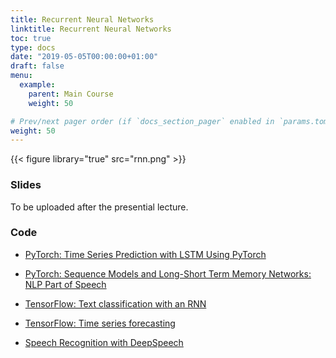 ```yaml
---
title: Recurrent Neural Networks
linktitle: Recurrent Neural Networks
toc: true
type: docs
date: "2019-05-05T00:00:00+01:00"
draft: false
menu:
  example:
    parent: Main Course
    weight: 50

# Prev/next pager order (if `docs_section_pager` enabled in `params.toml`)
weight: 50
---
```


{{< figure library="true" src="rnn.png" >}}

### Slides

To be uploaded after the presential lecture.

### Code

* [PyTorch: Time Series Prediction with LSTM Using PyTorch](https://githubtocolab.com/dlmacedo/starter-academic/blob/master/content/courses/deeplearning/notebooks/pytorch/Time_Series_Prediction_with_LSTM_Using_PyTorch.ipynb)

* [PyTorch: Sequence Models and Long-Short Term Memory Networks: NLP Part of Speech](https://githubtocolab.com/dlmacedo/starter-academic/blob/master/content/courses/deeplearning/notebooks/pytorch/sequence_models_tutorial.ipynb)

* [TensorFlow: Text classification with an RNN](https://githubtocolab.com/dlmacedo/starter-academic/blob/master/content/courses/deeplearning/notebooks/tensorflow/text_classification_rnn.ipynb)

* [TensorFlow: Time series forecasting](https://githubtocolab.com/dlmacedo/starter-academic/blob/master/content/courses/deeplearning/notebooks/tensorflow/time_series.ipynb)

* [Speech Recognition with DeepSpeech](https://githubtocolab.com/dlmacedo/starter-academic/blob/master/content/courses/deeplearning/tensorflow/MozillaDeepSpeech.ipynb)
